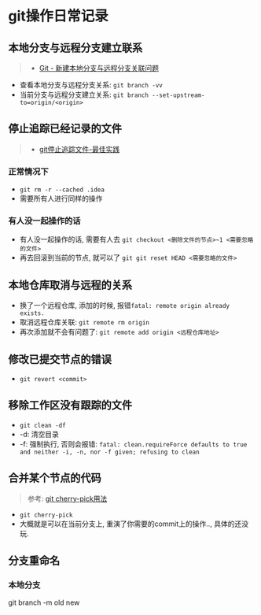 # git操作日常记录

## 本地分支与远程分支建立联系

> * [Git - 新建本地分支与远程分支关联问题](https://www.jianshu.com/p/fc433b1686bd)

* 查看本地分支与远程分支关系: `git branch -vv`
* 当前分支与远程分支建立关系: `git branch --set-upstream-to=origin/<origin>`

## 停止追踪已经记录的文件

> * [git停止追踪文件-最佳实践](https://www.jianshu.com/p/1b235abd8ee8)

### 正常情况下

* `git rm -r --cached .idea`
* 需要所有人进行同样的操作

### 有人没一起操作的话

* 有人没一起操作的话, 需要有人去 `git checkout <删除文件的节点>~1 <需要忽略的文件>`
* 再去回滚到当前的节点, 就可以了 `git git reset HEAD <需要忽略的文件>`

## 本地仓库取消与远程的关系

* 换了一个远程仓库, 添加的时候, 报错`fatal: remote origin already exists.`
* 取消远程仓库关联: `git remote rm origin`
* 再次添加就不会有问题了: `git remote add origin <远程仓库地址>`

## 修改已提交节点的错误

* `git revert <commit>`

## 移除工作区没有跟踪的文件

* `git clean -df`
* -d: 清空目录
* -f: 强制执行, 否则会报错: `fatal: clean.requireForce defaults to true and neither -i, -n, nor -f given; refusing to clean`

## 合并某个节点的代码

> 参考: [git cherry-pick用法](https://www.jianshu.com/p/d577dcc36a08 )

* `git cherry-pick`
* 大概就是可以在当前分支上, 重演了你需要的commit上的操作.., 具体的还没玩.

## 分支重命名

### 本地分支

git branch -m old new
